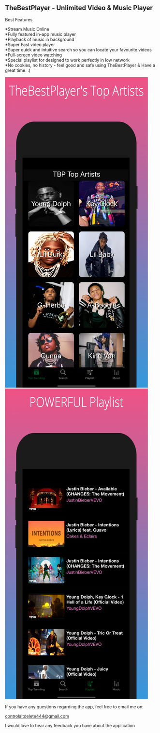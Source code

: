 ## TheBestPlayer - Unlimited Video & Music Player

Best Features

*Stream Music Online<br>
*Fully featured in-app music player<br>
*Playback of music in background<br>
*Super Fast video player<br>
*Super quick and intuitive search so you can locate your favourite videos<br>
*Full-screen video watching<br>
*Special playlist for designed to work perfectly in low network<br>
*No cookies, no history - feel good and safe using TheBestPlayer & Have a great time. :)<br>

<img src="sc2.jpg" alt="app image" class="inline"/>
<img src="sc4.jpg" alt="app image" class="inline"/>


If you have any questions regarding the app, feel free to email me on: 

controlaltdelete444@gmail.com 

I would love to hear any feedback you have about the application
